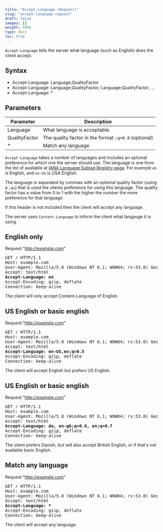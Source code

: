 ```yaml
---
title: "Accept-Language (Request)"
slug: "accept-language-request"
draft: false
images: []
weight: 9996
type: docs
toc: true
---
```


`Accept-Language` tells the server what language (such as English) does the client accept.

## Syntax
 * Accept-Language: Language;QualityFactor
 * Accept-Language: Language;QualityFactor, Language;QualityFactor, ...
 * Accept-Language: *


## Parameters
| **Parameter** | **Description** |
| ------ | ------ |
| Language | What language is acceptable.  |
| QualityFactor | The quality factor in the format `;q=0.8` (optional) |
| \* | Match any language |


`Accept-Language` takes a number of languages and includes an optional preference for which one the server should use.  The language is one from the list
of available at <a href='https://www.iana.org/assignments/language-subtag-registry/language-subtag-registry'>IANA Language Subtag Registry page</a>.  For example `en` is English, and `en-US` is USA English.

The language is separated by commas with an optional quality factor (using a `;q=`) that is
used the clients preference for using this language.  The quality factor has a value from 0 to 1 with the higher the number the more preference for that language.

If this header is not included then the client will accept any language.

The server uses `Content-Language` to inform the client what langauge it is using.


## English only
Request:"http://example.com"

<pre>
GET / HTTP/1.1
Host: example.com
User-Agent: Mozilla/5.0 (Windows NT 6.1; WOW64; rv:53.0) Gecko/20100101 Firefox/53.0
Accept: text/html
<b>Accept-Language: en</b>
Accept-Encoding: gzip, deflate
Connection: keep-alive
</pre>

The client will only accept Content-Language of English.


## US English or basic english
Request:"http://example.com"

<pre>
GET / HTTP/1.1
Host: example.com
User-Agent: Mozilla/5.0 (Windows NT 6.1; WOW64; rv:53.0) Gecko/20100101 Firefox/53.0
Accept: text/html
<b>Accept-Language: en-US,en;q=0.5</b>
Accept-Encoding: gzip, deflate
Connection: keep-alive
</pre>

The client will accept English but prefers US English.


## US English or basic english
Request:"http://example.com"

<pre>
GET / HTTP/1.1
Host: example.com
User-Agent: Mozilla/5.0 (Windows NT 6.1; WOW64; rv:53.0) Gecko/20100101 Firefox/53.0
Accept: text/html
<b>Accept-Language: da, en-gb;q=0.8, en;q=0.7</b>
Accept-Encoding: gzip, deflate
Connection: keep-alive
</pre>

The client prefers Danish, but will also accept British English, or if that's not available basic English.


## Match any language
Request:"http://example.com"

<pre>
GET / HTTP/1.1
Host: example.com
User-Agent: Mozilla/5.0 (Windows NT 6.1; WOW64; rv:53.0) Gecko/20100101 Firefox/53.0
Accept: text/html
<b>Accept-Language: *</b>
Accept-Encoding: gzip, deflate
Connection: keep-alive
</pre>

The client will accept any language.


